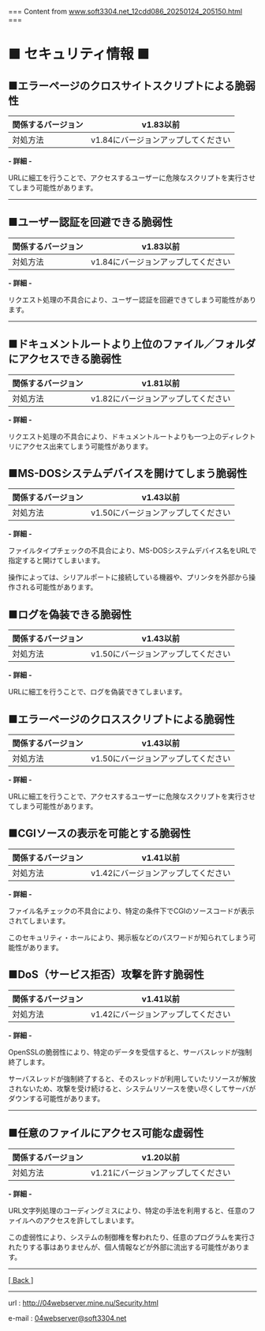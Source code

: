 === Content from www.soft3304.net_12cdd086_20250124_205150.html ===

# ■ セキュリティ情報 ■

## ■エラーページのクロスサイトスクリプトによる脆弱性

| 関係するバージョン | v1.83以前 |
| --- | --- |
| 対処方法 | v1.84にバージョンアップしてください |

**- 詳細 -**

URLに細工を行うことで、アクセスするユーザーに危険なスクリプトを実行させてしまう可能性があります。

---

## ■ユーザー認証を回避できる脆弱性

| 関係するバージョン | v1.83以前 |
| --- | --- |
| 対処方法 | v1.84にバージョンアップしてください |

**- 詳細 -**

リクエスト処理の不具合により、ユーザー認証を回避できてしまう可能性があります。

---

## ■ドキュメントルートより上位のファイル／フォルダにアクセスできる脆弱性

| 関係するバージョン | v1.81以前 |
| --- | --- |
| 対処方法 | v1.82にバージョンアップしてください |

**- 詳細 -**

リクエスト処理の不具合により、ドキュメントルートよりも一つ上のディレクトリにアクセス出来てしまう可能性があります。

## ■MS-DOSシステムデバイスを開けてしまう脆弱性

| 関係するバージョン | v1.43以前 |
| --- | --- |
| 対処方法 | v1.50にバージョンアップしてください |

**- 詳細 -**

ファイルタイプチェックの不具合により、MS-DOSシステムデバイス名をURLで指定すると開けてしまいます。

操作によっては、シリアルポートに接続している機器や、プリンタを外部から操作される可能性があります。

## ■ログを偽装できる脆弱性

| 関係するバージョン | v1.43以前 |
| --- | --- |
| 対処方法 | v1.50にバージョンアップしてください |

**- 詳細 -**

URLに細工を行うことで、ログを偽装できてしまいます。

## ■エラーページのクロススクリプトによる脆弱性

| 関係するバージョン | v1.43以前 |
| --- | --- |
| 対処方法 | v1.50にバージョンアップしてください |

**- 詳細 -**

URLに細工を行うことで、アクセスするユーザーに危険なスクリプトを実行させてしまう可能性があります。

## ■CGIソースの表示を可能とする脆弱性

| 関係するバージョン | v1.41以前 |
| --- | --- |
| 対処方法 | v1.42にバージョンアップしてください |

**- 詳細 -**

ファイル名チェックの不具合により、特定の条件下でCGIのソースコードが表示されてしまいます。

このセキュリティ・ホールにより、掲示板などのパスワードが知られてしまう可能性があります。

## ■DoS（サービス拒否）攻撃を許す脆弱性

| 関係するバージョン | v1.41以前 |
| --- | --- |
| 対処方法 | v1.42にバージョンアップしてください |

**- 詳細 -**

OpenSSLの脆弱性により、特定のデータを受信すると、サーバスレッドが強制終了します。

サーバスレッドが強制終了すると、そのスレッドが利用していたリソースが解放されないため、攻撃を受け続けると、システムリソースを使い尽くしてサーバがダウンする可能性があります。

---

## ■任意のファイルにアクセス可能な虚弱性

| 関係するバージョン | v1.20以前 |
| --- | --- |
| 対処方法 | v1.21にバージョンアップしてください |

**- 詳細 -**

URL文字列処理のコーディングミスにより、特定の手法を利用すると、任意のファイルへのアクセスを許してしまいます。

この虚弱性により、システムの制御権を奪われたり、任意のプログラムを実行されたりする事はありませんが、個人情報などが外部に流出する可能性があります。

---

[[ Back ]](index.shtml)

---

url : <http://04webserver.mine.nu/Security.html>

e-mail : 04webserver@soft3304.net


